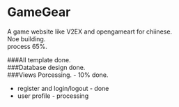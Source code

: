 GameGear
========

A game website like V2EX and opengameart for chiinese.    
Noe building.    
process 65%.    

###All template done.    
###Database design done.    
###Views Porcessing.  -  10% done.
+ register and login/logout - done
+ user profile - processing
 
